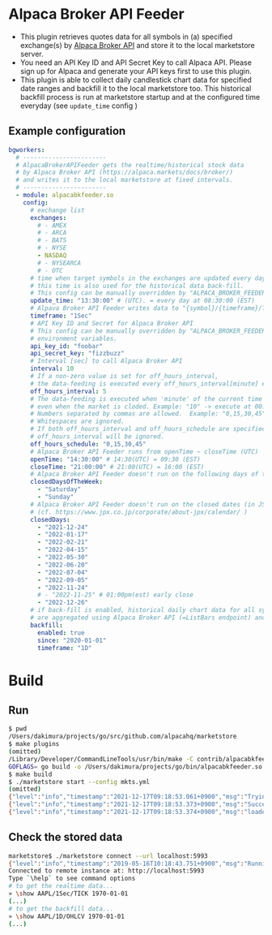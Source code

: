 # Alpaca Broker API Feeder

* This plugin retrieves quotes data for all symbols in (a) specified exchange(s) by [Alpaca Broker API](https://alpaca.markets/docs/broker/market-data/) and store it to the local marketstore server.
* You need an API Key ID and API Secret Key to call Alpaca API. Please sign up for Alpaca and generate your API keys first to use this plugin.
* This plugin is able to collect daily candlestick chart data for specified date ranges and backfill it to the local marketstore too. This historical backfill process is run at marketstore startup and at the configured time everyday (see `update_time` config )

## Example configuration
```yaml
bgworkers:
  # -----------------------
  # AlpacaBrokerAPIFeeder gets the realtime/historical stock data
  # by Alpaca Broker API (https://alpaca.markets/docs/broker/)
  # and writes it to the local marketstore at fixed intervals.
  # -----------------------
  - module: alpacabkfeeder.so
    config:
      # exchange list
      exchanges:
        # - AMEX
        # - ARCA
        # - BATS
        # - NYSE
        - NASDAQ
        # - NYSEARCA
        # - OTC
      # time when target symbols in the exchanges are updated every day.
      # this time is also used for the historical data back-fill.
      # This config can be manually overridden by "ALPACA_BROKER_FEEDER_UPDATE_TIME" environmental variable.
      update_time: "13:30:00" # (UTC). = every day at 08:30:00 (EST)
      # Alpava Broker API Feeder writes data to "{symbol}/{timeframe}/TICK" TimeBucketKey
      timeframe: "1Sec"
      # API Key ID and Secret for Alpaca Broker API
      # This config can be manually overridden by "ALPACA_BROKER_FEEDER_API_KEY_ID" and "ALPACA_BROKER_FEEDER_API_SECRET_KEY"
      # environment variables.
      api_key_id: "foobar"
      api_secret_key: "fizzbuzz"
      # Interval [sec] to call Alpaca Broker API
      interval: 10
      # If a non-zero value is set for off_hours_interval,
      # the data-feeding is executed every off_hours_interval[minute] even when the market is closed.
      off_hours_interval: 5
      # The data-feeding is executed when 'minute' of the current time matches off_hours_schedule
      # even when the market is cloded. Example: "10" -> execute at 00:10, 01:10, 02:10,...,23:10
      # Numbers separated by commas are allowed.  Example: "0,15,30,45" -> execute every 15 minutes.
      # Whitespaces are ignored.
      # If both off_hours_interval and off_hours_schedule are specified at the same time,
      # off_hours_interval will be ignored.
      off_hours_schedule: "0,15,30,45"
      # Alpaca Broker API Feeder runs from openTime ~ closeTime (UTC)
      openTime: "14:30:00" # 14:30(UTC) = 09:30 (EST)
      closeTime: "21:00:00" # 21:00(UTC) = 16:00 (EST)
      # Alpaca Broker API Feeder doesn't run on the following days of the week
      closedDaysOfTheWeek:
        - "Saturday"
        - "Sunday"
      # Alpaca Broker API Feeder doesn't run on the closed dates (in JST)
      # (cf. https://www.jpx.co.jp/corporate/about-jpx/calendar/ )
      closedDays:
        - "2021-12-24"
        - "2022-01-17"
        - "2022-02-21"
        - "2022-04-15"
        - "2022-05-30"
        - "2022-06-20"
        - "2022-07-04"
        - "2022-09-05"
        - "2022-11-24"
        # - "2022-11-25" # 01:00pm(est) early close
        - "2022-12-26"
      # if back-fill is enabled, historical daily chart data for all symbols in the target exchanges
      # are aggregated using Alpaca Broker API (=ListBars endpoint) and stored to "{symbol}/{timeframe}/OHLCV" bucket.
      backfill:
        enabled: true
        since: "2020-01-01"
        timeframe: "1D"
```

# Build

## Run
```bash
$ pwd         
/Users/dakimura/projects/go/src/github.com/alpacahq/marketstore
$ make plugins
(omitted)
/Library/Developer/CommandLineTools/usr/bin/make -C contrib/alpacabkfeeder
GOFLAGS= go build -o /Users/dakimura/projects/go/bin/alpacabkfeeder.so -buildmode=plugin .
$ make build
$ ./marketstore start --config mkts.yml 
(omitted)
{"level":"info","timestamp":"2021-12-17T09:18:53.061+0900","msg":"Trying to load module from path: /Users/dakimura/projects/go/bin/alpacabkfeeder.so...\n"}
{"level":"info","timestamp":"2021-12-17T09:18:53.373+0900","msg":"Success loading module /Users/dakimura/projects/go/bin/alpacabkfeeder.so.\n"}
{"level":"info","timestamp":"2021-12-17T09:18:53.374+0900","msg":"loaded Alpaca Broker Feeder config..."}
```

## Check the stored data
```bash
marketstore$ ./marketstore connect --url localhost:5993
{"level":"info","timestamp":"2019-05-16T10:18:43.751+0900","msg":"Running single threaded"}
Connected to remote instance at: http://localhost:5993
Type `\help` to see command options
# to get the realtime data...
» \show AAPL/1Sec/TICK 1970-01-01
(...)
# to get the backfill data...
» \show AAPL/1D/OHLCV 1970-01-01
(...)
```
